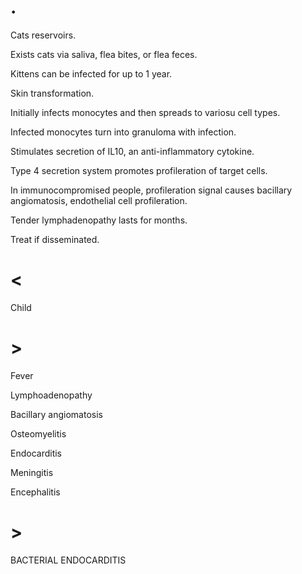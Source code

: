 # .

Cats reservoirs.

Exists cats via saliva, flea bites, or flea feces.

Kittens can be infected for up to 1 year.

Skin transformation.

Initially infects monocytes and then spreads to variosu cell types.

Infected monocytes turn into granuloma with infection.

Stimulates secretion of IL10, an anti-inflammatory cytokine.

Type 4 secretion system promotes profileration of target cells.

In immunocompromised people, profileration signal causes bacillary angiomatosis, endothelial cell profileration.

Tender lymphadenopathy lasts for months.

Treat if disseminated.

# <

Child

# >

Fever

Lymphoadenopathy

Bacillary angiomatosis

Osteomyelitis

Endocarditis

Meningitis

Encephalitis

# >

BACTERIAL ENDOCARDITIS

